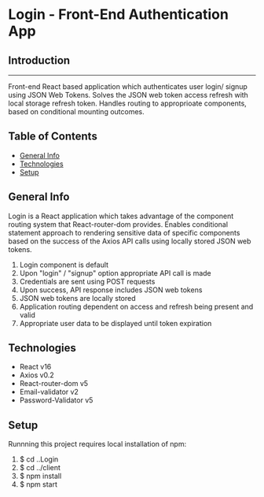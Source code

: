 # Login - Front-End Authentication App

## Introduction
__________________
Front-end React based application which authenticates user login/ signup using JSON Web Tokens. Solves the JSON web token access refresh with local storage refresh token. Handles routing to approprioate components, based on conditional mounting outcomes.

## Table of Contents
* [General Info](#general-info)
* [Technologies](#technologies)
* [Setup](#setup)

## General Info
Login is a React application which takes advantage of the component routing system that React-router-dom provides. Enables conditional statement approach to rendering sensitive data of specific components based on the success of the Axios API calls using locally stored JSON web tokens.
1. Login component is default
2. Upon "login" / "signup" option appropriate API call is made
3. Credentials are sent using POST requests
4. Upon success, API response includes JSON web tokens
5. JSON web tokens are locally stored
6. Application routing dependent on access and refresh being present and valid
7. Appropriate user data to be displayed until token expiration

## Technologies
* React v16
* Axios v0.2
* React-router-dom v5
* Email-validator v2
* Password-Validator v5

## Setup
Runnning this project requires local installation of npm: 
1. $ cd ..Login
2. $ cd ../client
3. $ npm install
4. $ npm start

